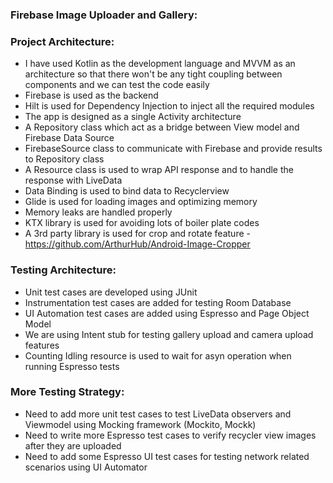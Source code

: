 
### Firebase Image Uploader and Gallery:

### Project Architecture:

* I have used Kotlin as the development language and MVVM as an architecture so that there won't be any tight coupling between components and we can test the code easily
* Firebase is used as the backend
* Hilt is used for Dependency Injection to inject all the required modules
* The app is designed as a single Activity architecture
* A Repository class which act as a bridge between View model and Firebase Data Source
* FirebaseSource class to communicate with Firebase and provide results to Repository class
* A Resource class is used to wrap API response and to handle the response with LiveData
* Data Binding is used to bind data to Recyclerview
* Glide is used for loading images and optimizing memory
* Memory leaks are handled properly
* KTX library is used for avoiding lots of boiler plate codes
* A 3rd party library is used for crop and rotate feature - https://github.com/ArthurHub/Android-Image-Cropper

### Testing Architecture:

* Unit test cases are developed using JUnit
* Instrumentation test cases are added for testing Room Database
* UI Automation test cases are added using Espresso and Page Object Model
* We are using Intent stub for testing gallery upload and camera upload features
* Counting Idling resource is used to wait for asyn operation when running Espresso tests


### More Testing Strategy:

* Need to add more unit test cases to test LiveData observers and Viewmodel using Mocking framework (Mockito, Mockk)
* Need to write more Espresso test cases to verify recycler view images after they are uploaded
* Need to add some Espresso UI test cases for testing network related scenarios using UI Automator